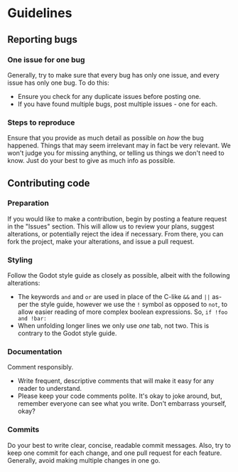 # Guidelines
## Reporting bugs
### One issue for one bug
Generally, try to make sure that every bug has only one issue, and every issue has only one bug. To do this:
* Ensure you check for any duplicate issues before posting one.
* If you have found multiple bugs, post multiple issues - one for each.
### Steps to reproduce
Ensure that you provide as much detail as possible on *how* the bug happened. Things that may seem irrelevant may in fact be very relevant. We won't judge you for missing anything, or telling us things we don't need to know. Just do your best to give as much info as possible.
## Contributing code
### Preparation
If you would like to make a contribution, begin by posting a feature request in the "Issues" section. This will allow us to review your plans, suggest alterations, or potentially reject the idea if necessary. From there, you can fork the project, make your alterations, and issue a pull request.
### Styling
Follow the Godot style guide as closely as possible, albeit with the following alterations:
* The keywords `and` and `or` are used in place of the C-like `&&` and `||` as-per the style guide, however we use the `!` symbol as opposed to `not`, to allow easier reading of more complex boolean expressions. So, `if !foo and !bar:`
* When unfolding longer lines we only use *one* tab, not two. This is contrary to the Godot style guide.
### Documentation
Comment responsibly.
* Write frequent, descriptive comments that will make it easy for any reader to understand.
* Please keep your code comments polite. It's okay to joke around, but, remember everyone can see what you write. Don't embarrass yourself, okay?
### Commits
Do your best to write clear, concise, readable commit messages.
Also, try to keep one commit for each change, and one pull request for each feature. Generally, avoid making multiple changes in one go.
